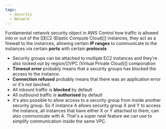 ```yaml
---
tags:
  - Security
  - Network
---
```

Fundamental network security object in AWS
Control how traffic is allowed into or out of the [[EC2 (Elastic Compute Cloud)]] instances, they act as a firewall to the instances, allowing certain **IP ranges** to communicate to the instances via certain **ports** with certain **protocols**

- Security groups can be attached to multiple EC2 instances and they're also locked out by region/[[VPC (Virtual Private Cloud)]] componation
- **Timeout error** probably means that a security groups has blocked the access to the instance.
- **Connection refused** probably means that there was an application error or it's not lanched.
- All inbount traffic is **blocked** by default
- All outbound traffic is **authorised** by default
- It's also possible to allow access to a security group from inside another security group. So if instance A allows security group X and Y to access the instance, all instances that have either X or Y attached to them, can also communicate with A. That's a super neat feature we can use to simplify communication inside the same VPC.